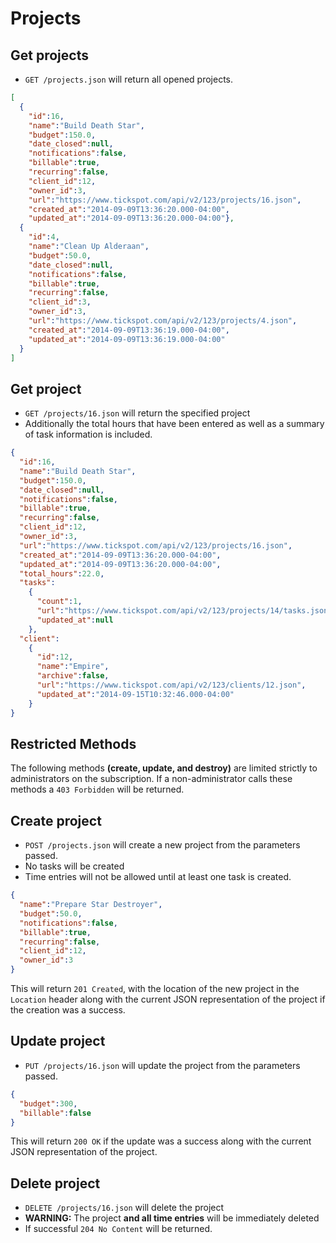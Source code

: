 Projects
========

Get projects
------------

* `GET /projects.json` will return all opened projects.

```json
[
  {
    "id":16,
    "name":"Build Death Star",
    "budget":150.0,
    "date_closed":null,
    "notifications":false,
    "billable":true,
    "recurring":false,
    "client_id":12,
    "owner_id":3,
    "url":"https://www.tickspot.com/api/v2/123/projects/16.json",
    "created_at":"2014-09-09T13:36:20.000-04:00",
    "updated_at":"2014-09-09T13:36:20.000-04:00"},
  {
    "id":4,
    "name":"Clean Up Alderaan",
    "budget":50.0,
    "date_closed":null,
    "notifications":false,
    "billable":true,
    "recurring":false,
    "client_id":3,
    "owner_id":3,
    "url":"https://www.tickspot.com/api/v2/123/projects/4.json",
    "created_at":"2014-09-09T13:36:19.000-04:00",
    "updated_at":"2014-09-09T13:36:19.000-04:00"
  }
]
```


Get project
-----------

* `GET /projects/16.json` will return the specified project
* Additionally the total hours that have been entered as well as a summary of task information is included.

```json
{
  "id":16,
  "name":"Build Death Star",
  "budget":150.0,
  "date_closed":null,
  "notifications":false,
  "billable":true,
  "recurring":false,
  "client_id":12,
  "owner_id":3,
  "url":"https://www.tickspot.com/api/v2/123/projects/16.json",
  "created_at":"2014-09-09T13:36:20.000-04:00",
  "updated_at":"2014-09-09T13:36:20.000-04:00",
  "total_hours":22.0,
  "tasks":
    {
      "count":1,
      "url":"https://www.tickspot.com/api/v2/123/projects/14/tasks.json",
      "updated_at":null
    },
  "client":
    {
      "id":12,
      "name":"Empire",
      "archive":false,
      "url":"https://www.tickspot.com/api/v2/123/clients/12.json",
      "updated_at":"2014-09-15T10:32:46.000-04:00"
    }
}
```

Restricted Methods
----
The following methods **(create, update, and destroy)** are limited strictly to administrators on the subscription.  If a non-administrator calls these methods a `403 Forbidden` will be returned.

Create project
--------------

* `POST /projects.json` will create a new project from the parameters passed.
* No tasks will be created
* Time entries will not be allowed until at least one task is created.

```json
{
  "name":"Prepare Star Destroyer",
  "budget":50.0,
  "notifications":false,
  "billable":true,
  "recurring":false,
  "client_id":12,
  "owner_id":3
}
```

This will return `201 Created`, with the location of the new project in the `Location` header along with the current JSON representation of the project if the creation was a success.


Update project
---------------

* `PUT /projects/16.json` will update the project from the parameters passed.

```json
{
  "budget":300,
  "billable":false
}
```

This will return `200 OK` if the update was a success along with the current JSON representation of the project.

Delete project
-------------

* `DELETE /projects/16.json` will delete the project
* **WARNING:** The project **and all time entries** will be immediately deleted
* If successful `204 No Content` will be returned.
